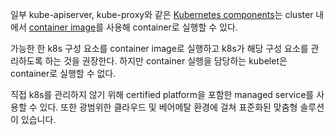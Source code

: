 일부 kube-apiserver, kube-proxy와 같은 [Kubernetes components](https://kubernetes.io/docs/concepts/overview/components/)는 cluster 내에서 [container image](https://kubernetes.io/releases/download/#container-images)를 사용해 container로 실행할 수 있다.

가능한 한 k8s 구성 요소를 container image로 실행하고 k8s가 해당 구성 요소를 관리하도록 하는 것을 권장한다. 하지만 container 실행을 담당하는 kubelet은 container로 실행할 수 없다.

직접 k8s를 관리하지 않기 위해 certified platform을 포함한 managed service를 사용할 수 있다. 또한 광범위한 클라우드 및 베어메탈 환경에 걸쳐 표준화된 맞춤형 솔루션이 있습니다.